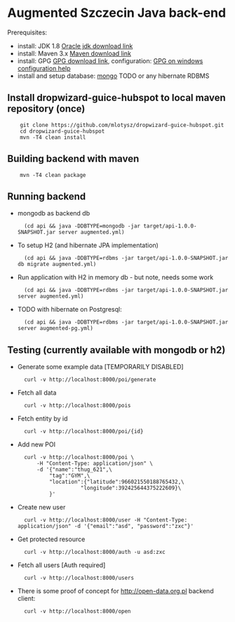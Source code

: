 # Augmented Szczecin Java back-end

Prerequisites:
- install: JDK 1.8 [Oracle jdk download link]
- install: Maven 3.x [Maven download link]
- install: GPG [GPG download link], configuration: [GPG on windows configuration help]
- install and setup database: [mongo] TODO or any hibernate RDBMS

## Install dropwizard-guice-hubspot to local maven repository (once)

        git clone https://github.com/mlotysz/dropwizard-guice-hubspot.git
        cd dropwizard-guice-hubspot
        mvn -T4 clean install

## Building backend with maven

        mvn -T4 clean package

## Running backend

* mongodb as backend db

        (cd api && java -DDBTYPE=mongodb -jar target/api-1.0.0-SNAPSHOT.jar server augmented.yml)

* To setup H2 (and hibernate JPA implementation)

        (cd api && java -DDBTYPE=rdbms -jar target/api-1.0.0-SNAPSHOT.jar db migrate augmented.yml)
        
* Run application with H2 in memory db - but note, needs some work
        
        (cd api && java -DDBTYPE=rdbms -jar target/api-1.0.0-SNAPSHOT.jar server augmented.yml)

* TODO with hibernate on Postgresql:

        (cd api && java -DDBTYPE=rdbms -jar target/api-1.0.0-SNAPSHOT.jar server augmented-pg.yml)

## Testing (currently available with mongodb or h2)

* Generate some example data [TEMPORARILY DISABLED]

        curl -v http://localhost:8000/poi/generate

* Fetch all data

        curl -v http://localhost:8000/pois

* Fetch entity by id

        curl -v http://localhost:8000/poi/{id}

* Add new POI

        curl -v http://localhost:8000/poi \
            -H "Content-Type: application/json" \
            -d '{"name":"thug_621",\
                "tag":"GYM",\
                "location":{"latitude":966021550188765432,\
                          "longitude":392425644375222609}\
                }'

* Create new user

        curl -v http://localhost:8000/user -H "Content-Type: application/json" -d '{"email":"asd", "password":"zxc"}'

* Get protected resource

        curl -v http://localhost:8000/auth -u asd:zxc

* Fetch all users [Auth required]

        curl -v http://localhost:8000/users

* There is some proof of concept for http://open-data.org.pl backend client:

        curl -v http://localhost:8000/open

[Oracle jdk download link]:http://www.oracle.com/technetwork/java/javase/downloads/index.html
[Maven download link]: http://maven.apache.org/download.cgi?Preferred=ftp://mirror.reverse.net/pub/apache
[GPG download link]: https://www.gnupg.org/download/
[GPG on windows configuration help]: https://virgo47.wordpress.com/2014/08/09/releasing-to-maven-central-with-git-on-windows/
[mongo]: http://docs.mongodb.org/manual/installation/

